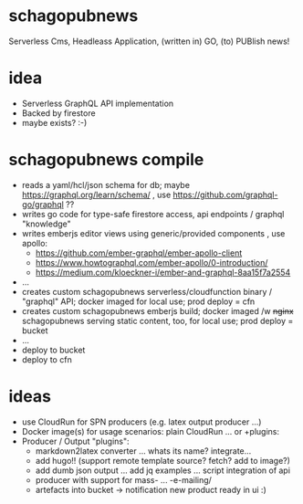 # schagopubnews
Serverless Cms, Headleass Application, (written in) GO, (to) PUBlish news!

# idea

- Serverless GraphQL API implementation
- Backed by firestore
- maybe exists? :-)

# schagopubnews compile

- reads a yaml/hcl/json schema for db; maybe https://graphql.org/learn/schema/ , use https://github.com/graphql-go/graphql ??
- writes go code for type-safe firestore access, api endpoints / graphql "knowledge"
- writes emberjs editor views using generic/provided components , use apollo:
  - https://github.com/ember-graphql/ember-apollo-client
  - https://www.howtographql.com/ember-apollo/0-introduction/
  - https://medium.com/kloeckner-i/ember-and-graphql-8aa15f7a2554
- ...
- creates custom schagopubnews serverless/cloudfunction binary / "graphql" API; docker imaged for local use; prod deploy = cfn
- creates custom schagopubnews emberjs build; docker imaged /w ~~nginx~~ schagopubnews serving static content, too, for local use; prod deploy = bucket
- ...
- deploy to bucket
- deploy to cfn

# ideas

- use CloudRun for SPN producers (e.g. latex output producer ...)
- Docker image(s) for usage scenarios: plain CloudRun ... or +plugins:
- Producer / Output "plugins":
  - markdown2latex converter ... whats its name? integrate...
  - add hugo!! (support remote template source? fetch? add to image?)
  - add dumb json output ... add jq examples ... script integration of api
  - producer with support for mass- ... -e-mailing/
  - artefacts into bucket -> notification new product ready in ui :)
